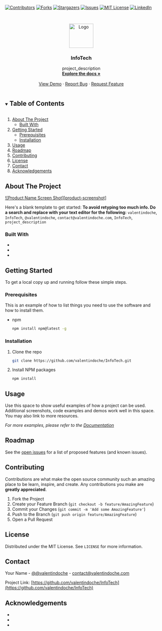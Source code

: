 <!--
*** Thanks for checking out the Best-README-Template. If you have a suggestion
*** that would make this better, please fork the repo and create a pull request
*** or simply open an issue with the tag "enhancement".
*** Thanks again! Now go create something AMAZING! :D
***
***
***
*** To avoid retyping too much info. Do a search and replace for the following:
*** valentindoche, InfoTech, @valentindoche, contact@valentindoche.com, InfoTech, project_description
-->



<!-- PROJECT SHIELDS -->
<!--
*** I'm using markdown "reference style" links for readability.
*** Reference links are enclosed in brackets [ ] instead of parentheses ( ).
*** See the bottom of this document for the declaration of the reference variables
*** for contributors-url, forks-url, etc. This is an optional, concise syntax you may use.
*** https://www.markdownguide.org/basic-syntax/#reference-style-links
-->
[![Contributors][contributors-shield]][contributors-url]
[![Forks][forks-shield]][forks-url]
[![Stargazers][stars-shield]][stars-url]
[![Issues][issues-shield]][issues-url]
[![MIT License][license-shield]][license-url]
[![LinkedIn][linkedin-shield]][linkedin-url]



<!-- PROJECT LOGO -->
<br />
<p align="center">
  <a href="https://github.com/valentindoche/InfoTech">
    <img src="images/logo.png" alt="Logo" width="80" height="80">
  </a>

  <h3 align="center">InfoTech</h3>

  <p align="center">
    project_description
    <br />
    <a href="https://github.com/valentindoche/InfoTech"><strong>Explore the docs »</strong></a>
    <br />
    <br />
    <a href="https://github.com/valentindoche/InfoTech">View Demo</a>
    ·
    <a href="https://github.com/valentindoche/InfoTech/issues">Report Bug</a>
    ·
    <a href="https://github.com/valentindoche/InfoTech/issues">Request Feature</a>
  </p>
</p>



<!-- TABLE OF CONTENTS -->
<details open="open">
  <summary><h2 style="display: inline-block">Table of Contents</h2></summary>
  <ol>
    <li>
      <a href="#about-the-project">About The Project</a>
      <ul>
        <li><a href="#built-with">Built With</a></li>
      </ul>
    </li>
    <li>
      <a href="#getting-started">Getting Started</a>
      <ul>
        <li><a href="#prerequisites">Prerequisites</a></li>
        <li><a href="#installation">Installation</a></li>
      </ul>
    </li>
    <li><a href="#usage">Usage</a></li>
    <li><a href="#roadmap">Roadmap</a></li>
    <li><a href="#contributing">Contributing</a></li>
    <li><a href="#license">License</a></li>
    <li><a href="#contact">Contact</a></li>
    <li><a href="#acknowledgements">Acknowledgements</a></li>
  </ol>
</details>



<!-- ABOUT THE PROJECT -->
## About The Project

[![Product Name Screen Shot][product-screenshot]](https://example.com)

Here's a blank template to get started:
**To avoid retyping too much info. Do a search and replace with your text editor for the following:**
`valentindoche`, `InfoTech`, `@valentindoche`, `contact@valentindoche.com`, `InfoTech`, `project_description`


### Built With

* []()
* []()
* []()



<!-- GETTING STARTED -->
## Getting Started

To get a local copy up and running follow these simple steps.

### Prerequisites

This is an example of how to list things you need to use the software and how to install them.
* npm
  ```sh
  npm install npm@latest -g
  ```

### Installation

1. Clone the repo
   ```sh
   git clone https://github.com/valentindoche/InfoTech.git
   ```
2. Install NPM packages
   ```sh
   npm install
   ```



<!-- USAGE EXAMPLES -->
## Usage

Use this space to show useful examples of how a project can be used. Additional screenshots, code examples and demos work well in this space. You may also link to more resources.

_For more examples, please refer to the [Documentation](https://example.com)_



<!-- ROADMAP -->
## Roadmap

See the [open issues](https://github.com/valentindoche/InfoTech/issues) for a list of proposed features (and known issues).



<!-- CONTRIBUTING -->
## Contributing

Contributions are what make the open source community such an amazing place to be learn, inspire, and create. Any contributions you make are **greatly appreciated**.

1. Fork the Project
2. Create your Feature Branch (`git checkout -b feature/AmazingFeature`)
3. Commit your Changes (`git commit -m 'Add some AmazingFeature'`)
4. Push to the Branch (`git push origin feature/AmazingFeature`)
5. Open a Pull Request



<!-- LICENSE -->
## License

Distributed under the MIT License. See `LICENSE` for more information.



<!-- CONTACT -->
## Contact

Your Name - [@@valentindoche](https://twitter.com/@valentindoche) - contact@valentindoche.com

Project Link: [https://github.com/valentindoche/InfoTech](https://github.com/valentindoche/InfoTech)



<!-- ACKNOWLEDGEMENTS -->
## Acknowledgements

* []()
* []()
* []()





<!-- MARKDOWN LINKS & IMAGES -->
<!-- https://www.markdownguide.org/basic-syntax/#reference-style-links -->
[contributors-shield]: https://img.shields.io/github/contributors/valentindoche/repo.svg?style=for-the-badge
[contributors-url]: https://github.com/valentindoche/repo/graphs/contributors
[forks-shield]: https://img.shields.io/github/forks/valentindoche/repo.svg?style=for-the-badge
[forks-url]: https://github.com/valentindoche/repo/network/members
[stars-shield]: https://img.shields.io/github/stars/valentindoche/repo.svg?style=for-the-badge
[stars-url]: https://github.com/valentindoche/repo/stargazers
[issues-shield]: https://img.shields.io/github/issues/valentindoche/repo.svg?style=for-the-badge
[issues-url]: https://github.com/valentindoche/repo/issues
[license-shield]: https://img.shields.io/github/license/valentindoche/repo.svg?style=for-the-badge
[license-url]: https://github.com/valentindoche/repo/blob/master/LICENSE.txt
[linkedin-shield]: https://img.shields.io/badge/-LinkedIn-black.svg?style=for-the-badge&logo=linkedin&colorB=555
[linkedin-url]: https://linkedin.com/in/valentindoche